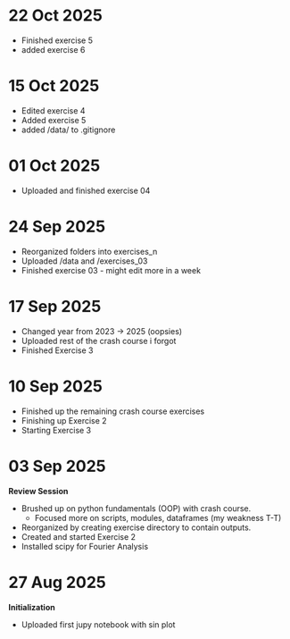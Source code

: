 # 22 Oct 2025
- Finished exercise 5
- added exercise 6

# 15 Oct 2025
- Edited exercise 4
- Added exercise 5
- added /data/ to .gitignore

# 01 Oct 2025
- Uploaded and finished exercise 04

# 24 Sep 2025
- Reorganized folders into exercises_n
- Uploaded /data and /exercises_03
- Finished exercise 03 - might edit more in a week

# 17 Sep 2025
- Changed year from 2023 -> 2025 (oopsies)
- Uploaded rest of the crash course i forgot
- Finished Exercise 3

# 10 Sep 2025
- Finished up the remaining crash course exercises
- Finishing up Exercise 2
- Starting Exercise 3

# 03 Sep 2025
**Review Session**
- Brushed up on python fundamentals (OOP) with crash course.
    - Focused more on scripts, modules, dataframes (my weakness T-T) 
- Reorganized by creating exercise directory to contain outputs.
- Created and started Exercise 2
- Installed scipy for Fourier Analysis

# 27 Aug 2025
**Initialization**
- Uploaded first jupy notebook with sin plot
